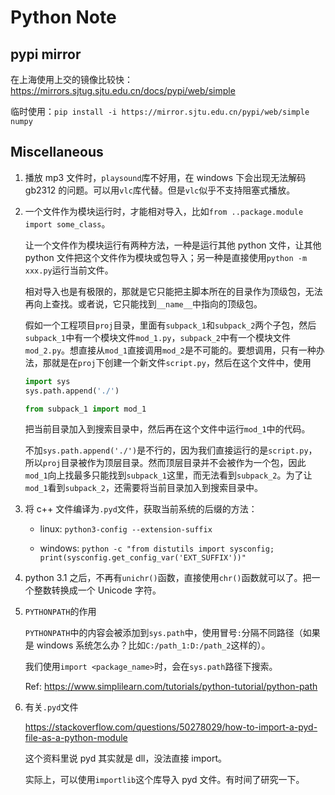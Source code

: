 # Python Note

## pypi mirror

在上海使用上交的镜像比较快：<https://mirrors.sjtug.sjtu.edu.cn/docs/pypi/web/simple>

临时使用：`pip install -i https://mirror.sjtu.edu.cn/pypi/web/simple numpy`

## Miscellaneous

1. 播放 mp3 文件时，`playsound`库不好用，在 windows 下会出现无法解码 gb2312 的问题。可以用`vlc`库代替。但是`vlc`似乎不支持阻塞式播放。

1. 一个文件作为模块运行时，才能相对导入，比如`from ..package.module import some_class`。
    
    让一个文件作为模块运行有两种方法，一种是运行其他 python 文件，让其他 python 文件把这个文件作为模块或包导入；另一种是直接使用`python -m xxx.py`运行当前文件。

    相对导入也是有极限的，那就是它只能把主脚本所在的目录作为顶级包，无法再向上查找。或者说，它只能找到`__name__`中指向的顶级包。

    假如一个工程项目`proj`目录，里面有`subpack_1`和`subpack_2`两个子包，然后`subpack_1`中有一个模块文件`mod_1.py`，`subpack_2`中有一个模块文件`mod_2.py`。想直接从`mod_1`直接调用`mod_2`是不可能的。要想调用，只有一种办法，那就是在`proj`下创建一个新文件`script.py`，然后在这个文件中，使用

    ```py
    import sys
    sys.path.append('./')

    from subpack_1 import mod_1
    ```

    把当前目录加入到搜索目录中，然后再在这个文件中运行`mod_1`中的代码。

    不加`sys.path.append('./')`是不行的，因为我们直接运行的是`script.py`，所以`proj`目录被作为顶层目录。然而顶层目录并不会被作为一个包，因此`mod_1`向上找最多只能找到`subpack_1`这里，而无法看到`subpack_2`。为了让`mod_1`看到`subpack_2`，还需要将当前目录加入到搜索目录中。

1. 将 c++ 文件编译为`.pyd`文件，获取当前系统的后缀的方法：

    * linux: `python3-config --extension-suffix`

    * windows: `python -c "from distutils import sysconfig; print(sysconfig.get_config_var('EXT_SUFFIX'))"`

1. python 3.1 之后，不再有`unichr()`函数，直接使用`chr()`函数就可以了。把一个整数转换成一个 Unicode 字符。

1. `PYTHONPATH`的作用

    `PYTHONPATH`中的内容会被添加到`sys.path`中，使用冒号`:`分隔不同路径（如果是 windows 系统怎么办？比如`C:/path_1:D:/path_2`这样的）。

    我们使用`import <package_name>`时，会在`sys.path`路径下搜索。

    Ref: <https://www.simplilearn.com/tutorials/python-tutorial/python-path>

1. 有关`.pyd`文件

    <https://stackoverflow.com/questions/50278029/how-to-import-a-pyd-file-as-a-python-module>

    这个资料里说 pyd 其实就是 dll，没法直接 import。

    实际上，可以使用`importlib`这个库导入 pyd 文件。有时间了研究一下。